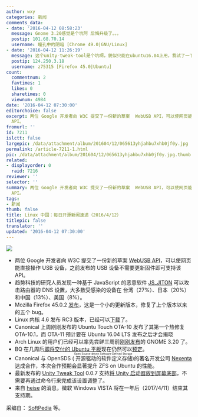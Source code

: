 ```yaml
---
author: wxy
categories: 新闻
comments_data:
- date: '2016-04-12 08:58:23'
  message: Gnome 3.20感觉是个坑阿 后悔升级了。。。
  postip: 101.68.70.14
  username: 瞳孔中的阴暗 [Chrome 49.0|GNU/Linux]
- date: '2016-04-12 11:26:19'
  message: 这个unity-tweak-tool是个坑啊，貌似只能在ubuntu16.04上用，我试了一下14.04，不成功。
  postip: 124.250.3.18
  username: z75315 [Firefox 45.0|Ubuntu]
count:
  commentnum: 2
  favtimes: 1
  likes: 0
  sharetimes: 0
  viewnum: 4984
date: '2016-04-12 07:30:00'
editorchoice: false
excerpt: 两位 Google 开发者向 W3C 提交了一份新的草案  WebUSB API，可以使网页能直接操作 USB 设备，之前发布的 USB 设备不需要更新固件即可支持该
  API。
fromurl: ''
id: 7211
islctt: false
largepic: /data/attachment/album/201604/12/065613yhjahbu7xhb0jf0y.jpg
permalink: /article-7211-1.html
pic: /data/attachment/album/201604/12/065613yhjahbu7xhb0jf0y.jpg.thumb.jpg
related:
- displayorder: 0
  raid: 7216
reviewer: ''
selector: ''
summary: 两位 Google 开发者向 W3C 提交了一份新的草案  WebUSB API，可以使网页能直接操作 USB 设备，之前发布的 USB 设备不需要更新固件即可支持该
  API。
tags:
- 新闻
thumb: false
title: Linux 中国：每日开源新闻速递（2016/4/12）
titlepic: false
translator: ''
updated: '2016-04-12 07:30:00'
---
```


![](/data/attachment/album/201604/12/065613yhjahbu7xhb0jf0y.jpg)


* 两位 Google 开发者向 W3C 提交了一份新的草案 [WebUSB API](https://wicg.github.io/webusb/)，可以使网页能直接操作 USB 设备，之前发布的 USB 设备不需要更新固件即可支持该 API。
* 趋势科技的研究人员发现一种基于 JavaScript 的恶意软件 [JS\_JITON](http://blog.trendmicro.com/trendlabs-security-intelligence/mobile-devices-used-to-execute-dns-malware-against-home-routers/) 可以攻击路由器的 DNS 设置，大多数受感染的设备在 台湾（27%）、日本（20%）和中国（13%）、美国（8%）。
* Mozilla Firefox 45.0.2 [发布](https://www.mozilla.org/en-US/firefox/45.0.2/releasenotes/)，这是一个小的更新版本，修复了上个版本以来的五个 bug。
* Linux 内核 4.6 发布 RC3 版本，已经可以[下载](http://kernel.org/)了。
* Canonical 上周刚刚发布的 Ubuntu Touch OTA-10 发布了其第一个热修复 OTA-10.1，而 OTA-11 预计要在 Ubuntu 16.04 LTS 发布之后才会揭晓
* Arch Linux 的用户们已经可以率先尝鲜三周前[刚刚发布](/article-7150-1.html)的 GNOME 3.20 了。
* BQ 在几周后[即将交付的 Ubuntu 平板](/article-7166-1.html)现在仍然可以[预定](https://store.bq.com/en/ubuntu-edition-aquaris-m10/)。
* Canonical 与 OpenSDS (<ruby> 开源驱动的软件定义存储 <rp>  （ </rp> <rt>  Open Source-driven Software-Defined Storage </rt> <rp>  ） </rp></ruby>)的著名开发公司 [Nexenta](https://nexenta.com/) 达成合作，本次合作预期会显著提升 ZFS on Ubuntu 的性能。
* 最新发布的 [Unity Tweak Tool](https://launchpad.net/unity-tweak-tool) 0.0.7 支持[将 Unity 启动器放到屏幕底部](/article-7127-1.html)，不需要再通过命令行来完成该设置调整了。
* 来自 [heise](http://www.heise.de/newsticker/meldung/Letztes-Support-Jahr-fuer-Windows-Vista-3164355.html) 的消息，微软 Windows VISTA 将在一年后（2017/4/11）结束其支持期。


采编自： [SoftPedia](http://www.softpedia.com/) 等。